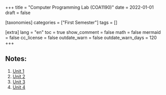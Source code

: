 +++
title = "Computer Programming Lab (COA1190)"
date = 2022-01-01
draft = false

[taxonomies]
categories = ["First Semester"]
tags = []

[extra]
lang = "en"
toc = true
show_comment = false
math = false
mermaid = false
cc_license = false
outdate_warn = false
outdate_warn_days = 120
+++

<h2>Notes:</h2>


1. <a href="https://api.amu.ac.in/storage/file/study_material/1522455073_10059211.pdf" target="_blank">Unit 1</a>
2. <a href="https://api.amu.ac.in/storage//file/study_material/99997831.pdf" target="_blank">Unit 2</a>
3. <a href="https://api.amu.ac.in/storage//file/study_material/99997832.pdf" target="_blank">Unit 3</a>
4. <a href="https://api.amu.ac.in/storage/file/study_material/766870693_10059211.pdf" target="_blank">Unit 4</a>



